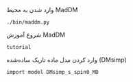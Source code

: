 وارد شدن به محیط MadDM
```
./bin/maddm.py
```
شروع آموزش MadDM
```
tutorial
```
وارد کردن مدل ماده تاریک ساده‌شده (DMsimp)
```
import model DMsimp_s_spin0_MD
```
